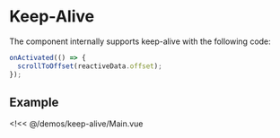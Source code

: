 # Keep-Alive

The component internally supports keep-alive with the following code:

```js
onActivated(() => {
  scrollToOffset(reactiveData.offset);
});
```

## Example

<!<< @/demos/keep-alive/Main.vue
